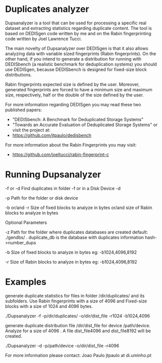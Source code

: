# Duplicates analyzer

Dupsanalyzer is a tool that can be used for processing a specific real dataset and extracting statistics regarding duplicate content. The tool is based on DEDISgen code written by me and on the Rabin fingerprinting code written by Joel Lawrence Tucci.

The main novelty of Dupsanalyzer over DEDISgen is that it also allows analyzing data with variable sized fingerprints (Rabin fingerprints). On the other hand, if you intend to generate a distribution for running with DEDISbench (a realistic benchmark for deduplication systems) you should use DEDISgen, because DEDISbench is designed for fixed-size block distributions.

Rabin fingerprints expected size is defined by the user. Moreover, generated fingerprints are forced to have a minimum size and maximum size, respectively, half or the double of the size defined by the user.

For more information regarding DEDISgen you may read these two published papers:
- "DEDISbench: A Benchmark for Deduplicated Storage Systems"
- "Towards an Accurate Evaluation of Deduplicated Storage Systems"
or visit the project at:
- https://github.com/jtpaulo/dedisbench

For more information about the Rabin Fingerprints you may visit:
- https://github.com/joeltucci/rabin-fingerprint-c


# Running Dupsanalyzer

 -f or -d       Find duplicates in folder -f or in a Disk Device -d

 -p<value>      Path for the folder or disk device

 -b<value> or/and -r<value> Size of fixed blocks to analyze in bytes or/and size of Rabin blocks to analyze in bytes


 Optional Parameters

 -z<value>	Path for the folder where duplicates databases are created default: ./gendbs/ . duplicate_db is the database with duplicates information hash->number_dups

 -b<value>  Size of fixed blocks to analyze in bytes eg: -b1024,4096,8192

 -r<value>  Size of Rabin blocks to analyze in bytes eg: -b1024,4096,8192


# Examples

generate duplicate statistics for files in folder /dir/duplicates/ and its subfolders. Use Rabin fingerprints with a size of 4096 and Fixed-size blocks with a size of 1024 and 4096 bytes.

./Dupsanalyzer -f -p/dir/duplicates/ -o/dir/dist_file -r1024 -b1024,4096

generate duplicate distribution file /dir/dist_file for device /path/device. Analyze for a size of 4096 . A file dist_file4096 and dist_file8192 will be created.

./Dupsanalyzer -d -p/path/device -o/dir/dist_file -r4096

For more information please contact:
Joao Paulo jtpaulo at di.uminho.pt
